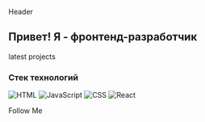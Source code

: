 Header

## Привет! Я - фронтенд-разработчик

latest projects

### Стек технологий

![HTML](https://img.shields.io/badge/-HTML-eb8034?style=for-the-badge&logo=html)
![JavaScript](https://img.shields.io/badge/-JavaScript-eb9f34?style=for-the-badge&logo=JavaScript)
![CSS](https://img.shields.io/badge/-CSS-036ffc?style=for-the-badge&logo=css)
![React](https://img.shields.io/badge/-React-3489eb?style=for-the-badge&logo=React)

Follow Me
